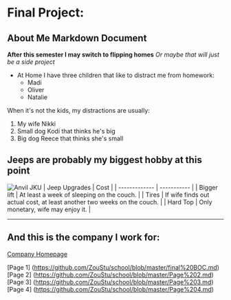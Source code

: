 # Final Project: 
## About Me Markdown Document
**After this semester I may switch to flipping homes**
*Or maybe that will just be a side project*

+ At Home I have three children that like to distract me from homework:
  * Madi
  * Oliver
  *	Natalie
    

When it's not the kids, my distractions are usually: 

1. My wife Nikki
2. Small dog Kodi that thinks he's big
3. Big dog Reece that thinks she's small 


## Jeeps are probably my biggest hobby at this point
![Anvil JKU](https://cdn10.bigcommerce.com/s-cn6mxlx/product_images/uploaded_images/img-3975.jpg)
| Jeep Upgrades | Cost |
| ------------- | ----------- |
| Bigger lift 	| At least a week of sleeping on the couch. |
| Tires			| If wife finds out actual cost, at least another two weeks on the couch. |
| Hard Top 		| Only monetary, wife may enjoy it. |


___
## And this is the company I work for:
[Company Homepage](https://www.hitachivantara.com/en-us/home.html)


[Page 1] (https://github.com/ZouStu/school/blob/master/final%20BOC.md)
[Page 2] (https://github.com/ZouStu/school/blob/master/Page%202.md)
[Page 3] (https://github.com/ZouStu/school/blob/master/Page%203.md)
[Page 4] (https://github.com/ZouStu/school/blob/master/Page%204.md)


